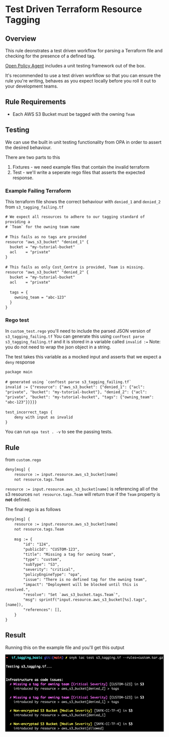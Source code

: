 # Test Driven Terraform Resource Tagging

## Overview

This rule deonstrates a test driven workflow for parsing a Terraform file and checking for the presence of a defined tag.

[Open Policy Agent](https://www.openpolicyagent.org/docs/latest/policy-testing/) includes a unit testing framework out of the box.

It's recommended to use a test driven workflow so that you can ensure the rule you're writing, behaves as you expect locally before you roll it out to your development teams.

## Rule Requirements

- Each AWS S3 Bucket must be tagged with the owning `Team`

## Testing

We can use the built in unit testing functionality from OPA in order to assert the desired behaviour.

There are two parts to this

1. Fixtures - we need example files that contain the invalid terraform
2. Test - we'll write a seperate rego files that asserts the expected response.

### Example Failing Terraform

This terraform file shows the correct behaviour with `denied_1` and `denied_2` from `s3_tagging_failing.tf`

```hcl
# We expect all resources to adhere to our tagging standard of providing a
# `Team` for the owning team name

# This fails as no tags are provided
resource "aws_s3_bucket" "denied_1" {
  bucket = "my-tutorial-bucket"
  acl    = "private"
}

# This fails as only Cost_Centre is provided, Team is missing.
resource "aws_s3_bucket" "denied_2" {
  bucket = "my-tutorial-bucket"
  acl    = "private"

  tags = {
    owning_team = "abc-123"
  }
}
```

### Rego test

In `custom_test.rego` you'll need to include the parsed JSON version of `s3_tagging_failing.tf`
You can generate this using `conftest parse s3_tagging_failing.tf` and it is stored in a variable called `invalid :=`
Note: you do not need to wrap the json object in a string.

The test takes this variable as a mocked input and asserts that we expect a `deny` response

```rego
package main

# generated using `conftest parse s3_tagging_failing.tf`
invalid := {"resource": {"aws_s3_bucket": {"denied_1": {"acl": "private", "bucket": "my-tutorial-bucket"}, "denied_2": {"acl": "private", "bucket": "my-tutorial-bucket", "tags": {"owning_team": "abc-123"}}}}}

test_incorrect_tags {
	deny with input as invalid
}
```

You can run `opa test . -v` to see the passing tests.

## Rule

from `custom.rego`

```rego
deny[msg] {
	resource := input.resource.aws_s3_bucket[name]
	not resource.tags.Team
```

`resource := input.resource.aws_s3_bucket[name]` is referencing all of the s3 resources
`not resource.tags.Team` will return true if the `Team` property is **not** defined.

The final rego is as follows

```rego
deny[msg] {
	resource := input.resource.aws_s3_bucket[name]
	not resource.tags.Team

	msg := {
		"id": "124",
		"publicId": "CUSTOM-123",
		"title": "Missing a tag for owning team",
		"type": "custom",
		"subType": "S3",
		"severity": "critical",
		"policyEngineType": "opa",
		"issue": "There is no defined tag for the owning team",
		"impact": "Deployment will be blocked until this is resolved.",
		"resolve": "Set `aws_s3_bucket.tags.Team`",
		"msg": sprintf("input.resource.aws_s3_bucket[%s].tags", [name]),
		"references": [],
	}
}
```

## Result

Running this on the example file and you'll get this output

![CLI Result](../../assets/cli_success.png)
